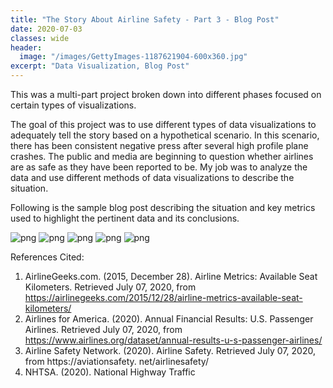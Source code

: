 ```yaml
---
title: "The Story About Airline Safety - Part 3 - Blog Post"
date: 2020-07-03
classes: wide
header:
  image: "/images/GettyImages-1187621904-600x360.jpg"
excerpt: "Data Visualization, Blog Post"
---
```

This was a multi-part project broken down into different phases focused on certain types of visualizations.

The goal of this project was to use different types of data visualizations to adequately tell the story based on a hypothetical scenario.  In this scenario, there has been consistent negative press after several high profile plane crashes.  The public and media are beginning to question whether airlines are as safe as they have been reported to be.  My job was to analyze the data and use different methods of data visualizations to describe the situation.

Following is the sample blog post describing the situation and key metrics used to highlight the pertinent data and its conclusions.

![png](/images/dataviz/AirlineSafetyBlogPost-1.png)
![png](/images/dataviz/AirlineSafetyBlogPost-2.png)
![png](/images/dataviz/AirlineSafetyBlogPost-3.png)
![png](/images/dataviz/AirlineSafetyBlogPost-4.png)
![png](/images/dataviz/AirlineSafetyBlogPost-5.png)



References Cited:

1. AirlineGeeks.com. (2015, December 28). Airline Metrics: Available Seat Kilometers. Retrieved July 07, 2020,
from https://airlinegeeks.com/2015/12/28/airline-metrics-available-seat-kilometers/
2. Airlines for America. (2020). Annual Financial Results: U.S. Passenger Airlines. Retrieved July 07, 2020, from
https://www.airlines.org/dataset/annual-results-u-s-passenger-airlines/
3. Airline Safety Network. (2020). Airline Safety. Retrieved July 07, 2020, from https://aviationsafety.
net/airlinesafety/
4. NHTSA. (2020). National Highway Traffic
